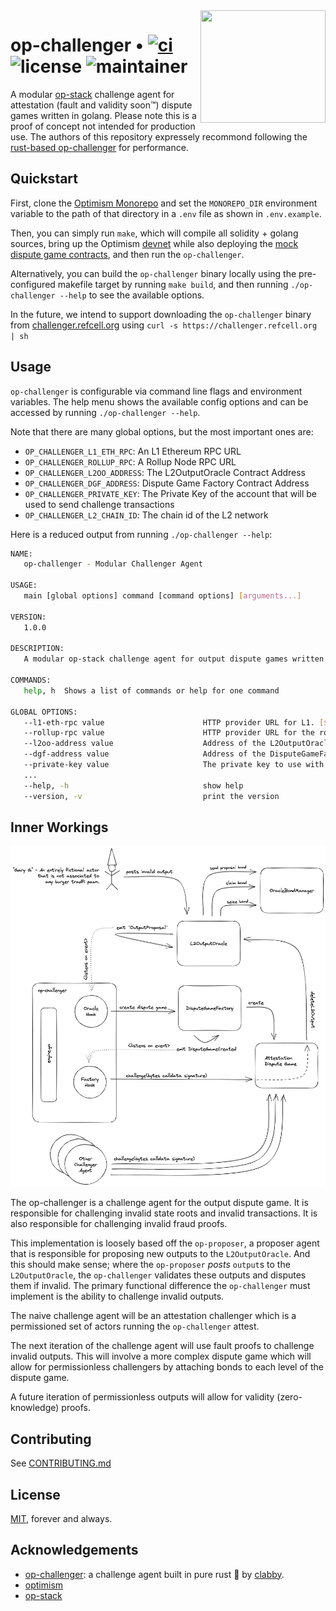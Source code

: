 <img align="right" width="200" height="180" top="100" src="./public/op-gopher.png">

# op-challenger • [![ci](https://github.com/refcell/op-challenger/actions/workflows/ci.yml/badge.svg?label=ci)](https://github.com/refcell/op-challenger/actions/workflows/ci.yml) ![license](https://img.shields.io/badge/License-MIT-green.svg?label=license) ![maintainer](https://img.shields.io/badge/maintainer-refcell-orange.svg?label=maintainer)

A modular [op-stack](https://stack.optimism.io/) challenge agent for attestation (fault and validity soon™) dispute games written in golang. Please note this is a proof of concept not intended for production use. The authors of this repository expressely recommond following the [rust-based op-challenger](https://github.com/clabby/op-challenger) for performance.

## Quickstart

First, clone the [Optimism Monorepo](https://github.com/ethereum-optimism/optimism) and set the `MONOREPO_DIR` environment variable to the path of that directory in a `.env` file as shown in `.env.example`.

Then, you can simply run `make`, which will compile all solidity + golang sources, bring up the Optimism [devnet](https://github.com/ethereum-optimism/optimism/blob/develop/ops-bedrock/devnet-up.sh) while also deploying the [mock dispute game contracts](./contracts), and then run the `op-challenger`.

Alternatively, you can build the `op-challenger` binary locally using the pre-configured makefile target by running `make build`, and then running `./op-challenger --help` to see the available options.

In the future, we intend to support downloading the `op-challenger` binary from [challenger.refcell.org](https://challenger.refcell.org) using `curl -s https://challenger.refcell.org | sh`

## Usage

`op-challenger` is configurable via command line flags and environment variables. The help menu shows the available config options and can be accessed by running `./op-challenger --help`.

Note that there are many global options, but the most important ones are:

- `OP_CHALLENGER_L1_ETH_RPC`: An L1 Ethereum RPC URL
- `OP_CHALLENGER_ROLLUP_RPC`: A Rollup Node RPC URL
- `OP_CHALLENGER_L2OO_ADDRESS`: The L2OutputOracle Contract Address
- `OP_CHALLENGER_DGF_ADDRESS`: Dispute Game Factory Contract Address
- `OP_CHALLENGER_PRIVATE_KEY`: The Private Key of the account that will be used to send challenge transactions
- `OP_CHALLENGER_L2_CHAIN_ID`: The chain id of the L2 network

Here is a reduced output from running `./op-challenger --help`:

```bash
NAME:
   op-challenger - Modular Challenger Agent

USAGE:
   main [global options] command [command options] [arguments...]

VERSION:
   1.0.0

DESCRIPTION:
   A modular op-stack challenge agent for output dispute games written in golang.

COMMANDS:
   help, h  Shows a list of commands or help for one command

GLOBAL OPTIONS:
   --l1-eth-rpc value                      HTTP provider URL for L1. [$OP_CHALLENGER_L1_ETH_RPC]
   --rollup-rpc value                      HTTP provider URL for the rollup node. [$OP_CHALLENGER_ROLLUP_RPC]
   --l2oo-address value                    Address of the L2OutputOracle contract. [$OP_CHALLENGER_L2OO_ADDRESS]
   --dgf-address value                     Address of the DisputeGameFactory contract. [$OP_CHALLENGER_DGF_ADDRESS]
   --private-key value                     The private key to use with the service. Must not be used with mnemonic. [$OP_CHALLENGER_PRIVATE_KEY]
   ...
   --help, -h                              show help
   --version, -v                           print the version
```


## Inner Workings

<img src="./public/op-challenger.png" />

The op-challenger is a challenge agent for the output dispute game. It is responsible for challenging invalid state roots and invalid transactions. It is also responsible for challenging invalid fraud proofs.

This implementation is loosely based off the `op-proposer`, a proposer agent that is responsible for proposing new outputs to the `L2OutputOracle`. And this should make sense; where the `op-proposer` _posts_ `output`s to the `L2OutputOracle`, the `op-challenger` validates these outputs and disputes them if invalid. The primary functional difference the `op-challenger` must implement is the ability to challenge invalid outputs.

The naive challenge agent will be an attestation challenger which is a permissioned set of actors running the `op-challenger` attest.

The next iteration of the challenge agent will use fault proofs to challenge invalid outputs. This will involve a more complex dispute game which will allow for permissionless challengers by attaching bonds to each level of the dispute game.

A future iteration of permissionless outputs will allow for validity (zero-knowledge) proofs.


## Contributing

See [CONTRIBUTING.md](./CONTRIBUTING.md)


## License

[MIT](./LICENSE.md), forever and always.


## Acknowledgements

- [op-challenger](https://github.com/clabby/op-challenger): a challenge agent built in pure rust 🦀 by [clabby](https://github.com/clabby).
- [optimism](https://github.com/ethereum-optimism/optimism)
- [op-stack](https://stack.optimism.io/)
